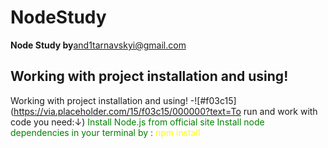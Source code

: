 ﻿# NodeStudy
**Node Study by**<and1tarnavskyi@gmail.com>
## Working with project installation and using!
Working with project installation and using!
-![#f03c15](https://via.placeholder.com/15/f03c15/000000?text=To run and work with code you need:↓) 
<span style="color: green"> Install Node.js from official site </span>
<span style="color: green"> Install node dependencies  in your terminal by : <span style="color: yellow"> npm install</span> </span>
<br/>

